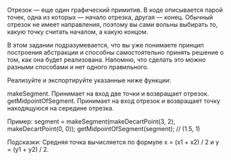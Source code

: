 Отрезок — еще один графический примитив. В коде описывается парой точек, одна из которых — начало отрезка, другая — конец. 
Обычный отрезок не имеет направления, поэтому вы сами вольны выбирать то, какую точку считать началом, а какую концом.

В этом задании подразумевается, что вы уже понимаете принцип построения абстракции и способны самостоятельно принять решение о том, 
как она будет реализована. Напомню, что сделать это можно разными способами и нет одного правильного.

Реализуйте и экспортируйте указанные ниже функции:

makeSegment. Принимает на вход две точки и возвращает отрезок.
getMidpointOfSegment. Принимает на вход отрезок и возвращает точку находящуюся на середине отрезка.

Пример:
segment = makeSegment(makeDecartPoint(3, 2), makeDecartPoint(0, 0));
getMidpointOfSegment(segment); // (1.5, 1)

Подсказки:
Средняя точка вычисляется по формуле x = (x1 + x2) / 2 и y = (y1 + y2) / 2.